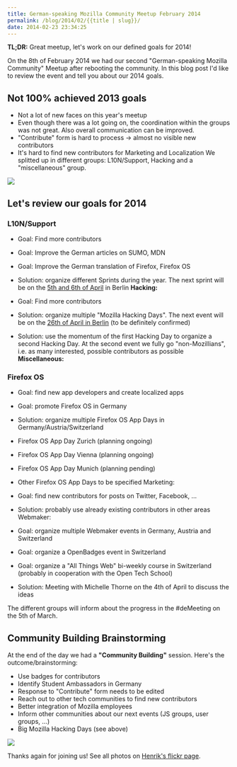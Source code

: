 ```yaml
---
title: German-speaking Mozilla Community Meetup February 2014
permalink: /blog/2014/02/{{title | slug}}/
date: 2014-02-23 23:34:25
---
```


**TL;DR:** Great meetup, let's work on our defined goals for 2014!

On the 8th of February 2014 we had our second "German-speaking Mozilla Community" Meetup after rebooting the community. In this blog post I'd like to review the event and tell you about our 2014 goals.

<!-- excerpt -->

## Not 100% achieved 2013 goals

*   Not a lot of new faces on this year's meetup
*   Even though there was a lot going on, the coordination within the groups was not great. Also overall communication can be improved.
*   "Contribute" form is hard to process -> almost no visible new contributors
*   It's hard to find new contributors for Marketing and Localization
We splitted up in different groups: L10N/Support, Hacking and a "miscellaneous" group.

![](https://farm8.staticflickr.com/7337/12417462025_b9dba8c0c4.jpg)

## Let's review our goals for 2014

### L10N/Support

*   Goal: Find more contributors
*   Goal: Improve the German articles on SUMO, MDN
*   Goal: Improve the German translation of Firefox, Firefox OS
*   Solution: organize different Sprints during the year. The next sprint will be on the [5th and 6th of April](https://mozilla.github.io/reps-archive/e/docsprint-berlin-april-2014/) in Berlin
**Hacking:**

*   Goal: Find more contributors
*   Solution: organize multiple "Mozilla Hacking Days". The next event will be on the [26th of April in Berlin](https://mozilla.github.io/reps-archive/e/mozilla-hacking-day-germany/) (to be definitely confirmed)
*   Solution: use the momentum of the first Hacking Day to organize a second Hacking Day. At the second event we fully go "non-Mozillians", i.e. as many interested, possible contributors as possible
**Miscellaneous:**

### Firefox OS

*   Goal: find new app developers and create localized apps
*   Goal: promote Firefox OS in Germany
*   Solution: organize multiple Firefox OS App Days in Germany/Austria/Switzerland
*   Firefox OS App Day Zurich (planning ongoing)
*   Firefox OS App Day Vienna (planning ongoing)
*   Firefox OS App Day Munich (planning pending)
*   Other Firefox OS App Days to be specified
Marketing:

*   Goal: find new contributors for posts on Twitter, Facebook, ...
*   Solution: probably use already existing contributors in other areas
Webmaker:

*   Goal: organize multiple Webmaker events in Germany, Austria and Switzerland
*   Goal: organize a OpenBadges event in Switzerland
*   Goal: organize a "All Things Web" bi-weekly course in Switzerland (probably in cooperation with the Open Tech School)
*   Solution: Meeting with Michelle Thorne on the 4th of April to discuss the ideas

The different groups will inform about the progress in the #deMeeting on the 5th of March.

## Community Building Brainstorming
At the end of the day we had a **"Community Building"** session. Here's the outcome/brainstorming:

*   Use badges for contributors
*   Identify Student Ambassadors in Germany
*   Response to "Contribute" form needs to be edited
*   Reach out to other tech communities to find new contributors
*   Better integration of Mozilla employees
*   Inform other communities about our next events (JS groups, user groups, ...)
*   Big Mozilla Hacking Days (see above)

![](https://farm6.staticflickr.com/5492/12417492125_fa4430da73_z.jpg)

Thanks again for joining us! See all photos on [Henrik's flickr page](https://secure.flickr.com/photos/henx/sets/72157640739919535/).
